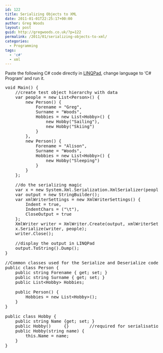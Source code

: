 ```yaml
---
id: 122
title: Serializing Objects to XML
date: 2011-01-01T22:25:17+00:00
author: Greg Woods
layout: post
guid: http://gregwoods.co.uk/?p=122
permalink: /2011/01/serializing-objects-to-xml/
categories:
  - Programming
tags:
  - 'c#'
  - xml
---
```

Paste the following C# code directly in [LINQPad](http://www.linqpad.net/), change language to &#8216;C# Program&#8217; and run it.

<!-- code formatted by http://manoli.net/csharpformat/ -->

<pre class="csharpcode"><span class="kwrd">void</span> Main() {
    <span class="rem">//create test object hierarchy with data</span>
    var people = <span class="kwrd">new</span> List&lt;Person&gt;() {
        <span class="kwrd">new</span> Person() {
            Forename = <span class="str">"Greg"</span>,
            Surname = <span class="str">"Woods"</span>,
            Hobbies = <span class="kwrd">new</span> List&lt;Hobby&gt;() {
                <span class="kwrd">new</span> Hobby(<span class="str">"Sailing"</span>),
                <span class="kwrd">new</span> Hobby(<span class="str">"Skiing"</span>)
            }
        },
        <span class="kwrd">new</span> Person() {
            Forename = <span class="str">"Alison"</span>,
            Surname = <span class="str">"Woods"</span>,
            Hobbies = <span class="kwrd">new</span> List&lt;Hobby&gt;() {
                <span class="kwrd">new</span> Hobby(<span class="str">"Sleeping"</span>)
            }
        }        
    };    
    
    <span class="rem">//do the serializing magic</span>
    var x = <span class="kwrd">new</span> System.Xml.Serialization.XmlSerializer(people.GetType());
    var output = <span class="kwrd">new</span> StringBuilder();
    var xmlWriterSettings = <span class="kwrd">new</span> XmlWriterSettings() {
        Indent = <span class="kwrd">true</span>,
        IndentChars = (<span class="str">"\t"</span>),
        CloseOutput = <span class="kwrd">true</span>
    };
    XmlWriter writer = XmlWriter.Create(output, xmlWriterSettings);
    x.Serialize(writer, people);
    writer.Close();
    
    <span class="rem">//display the output in LINQPad</span>
    output.ToString().Dump();
}

<span class="rem">//Common classes used for the Serialize and Deserialize code examples</span>
<span class="kwrd">public</span> <span class="kwrd">class</span> Person {
    <span class="kwrd">public</span> <span class="kwrd">string</span> Forename { get; set; }
    <span class="kwrd">public</span> <span class="kwrd">string</span> Surname { get; set; }
    <span class="kwrd">public</span> List&lt;Hobby&gt; Hobbies;
    
    <span class="kwrd">public</span> Person() {
        Hobbies = <span class="kwrd">new</span> List&lt;Hobby&gt;();
    }
}

<span class="kwrd">public</span> <span class="kwrd">class</span> Hobby {
    <span class="kwrd">public</span> <span class="kwrd">string</span> Name {get; set; }
    <span class="kwrd">public</span> Hobby()     {}        <span class="rem">//required for serialisation to work, even though not used by my test code</span>
    <span class="kwrd">public</span> Hobby(<span class="kwrd">string</span> name) {
        <span class="kwrd">this</span>.Name = name;    
    }    
}
</pre>